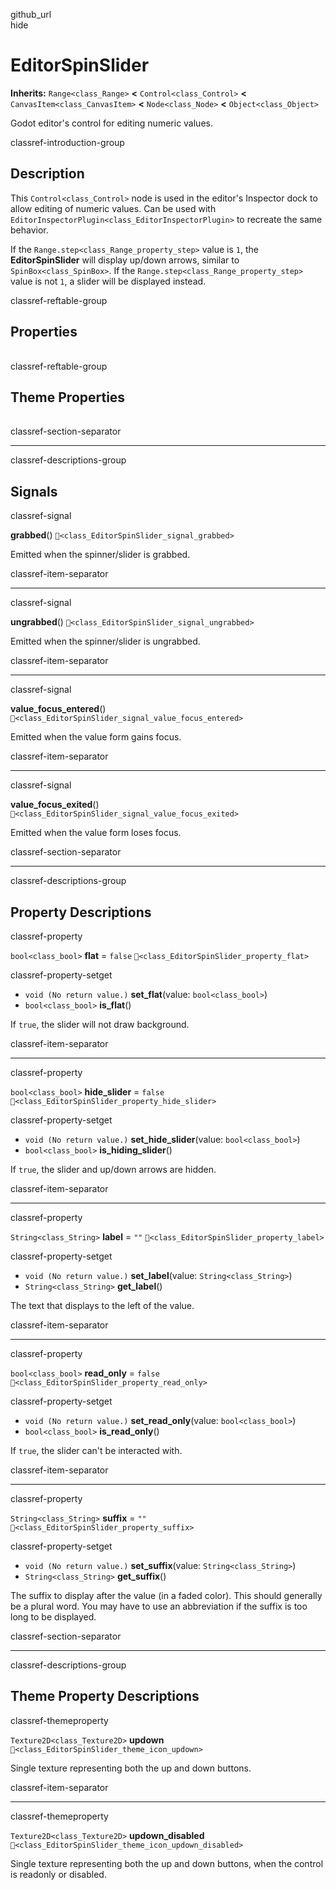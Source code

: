 github\_url  
hide

# EditorSpinSlider

**Inherits:** `Range<class_Range>` **&lt;** `Control<class_Control>`
**&lt;** `CanvasItem<class_CanvasItem>` **&lt;** `Node<class_Node>`
**&lt;** `Object<class_Object>`

Godot editor's control for editing numeric values.

classref-introduction-group

## Description

This `Control<class_Control>` node is used in the editor's Inspector
dock to allow editing of numeric values. Can be used with
`EditorInspectorPlugin<class_EditorInspectorPlugin>` to recreate the
same behavior.

If the `Range.step<class_Range_property_step>` value is `1`, the
**EditorSpinSlider** will display up/down arrows, similar to
`SpinBox<class_SpinBox>`. If the `Range.step<class_Range_property_step>`
value is not `1`, a slider will be displayed instead.

classref-reftable-group

## Properties

<table>
<tbody>
<tr>
</tr>
<tr>
</tr>
<tr>
</tr>
<tr>
</tr>
<tr>
</tr>
<tr>
</tr>
<tr>
</tr>
<tr>
</tr>
</tbody>
</table>

classref-reftable-group

## Theme Properties

<table>
<tbody>
<tr>
</tr>
<tr>
</tr>
</tbody>
</table>

classref-section-separator

------------------------------------------------------------------------

classref-descriptions-group

## Signals

classref-signal

**grabbed**() `🔗<class_EditorSpinSlider_signal_grabbed>`

Emitted when the spinner/slider is grabbed.

classref-item-separator

------------------------------------------------------------------------

classref-signal

**ungrabbed**() `🔗<class_EditorSpinSlider_signal_ungrabbed>`

Emitted when the spinner/slider is ungrabbed.

classref-item-separator

------------------------------------------------------------------------

classref-signal

**value\_focus\_entered**()
`🔗<class_EditorSpinSlider_signal_value_focus_entered>`

Emitted when the value form gains focus.

classref-item-separator

------------------------------------------------------------------------

classref-signal

**value\_focus\_exited**()
`🔗<class_EditorSpinSlider_signal_value_focus_exited>`

Emitted when the value form loses focus.

classref-section-separator

------------------------------------------------------------------------

classref-descriptions-group

## Property Descriptions

classref-property

`bool<class_bool>` **flat** = `false`
`🔗<class_EditorSpinSlider_property_flat>`

classref-property-setget

-   `void (No return value.)` **set\_flat**(value: `bool<class_bool>`)
-   `bool<class_bool>` **is\_flat**()

If `true`, the slider will not draw background.

classref-item-separator

------------------------------------------------------------------------

classref-property

`bool<class_bool>` **hide\_slider** = `false`
`🔗<class_EditorSpinSlider_property_hide_slider>`

classref-property-setget

-   `void (No return value.)` **set\_hide\_slider**(value:
    `bool<class_bool>`)
-   `bool<class_bool>` **is\_hiding\_slider**()

If `true`, the slider and up/down arrows are hidden.

classref-item-separator

------------------------------------------------------------------------

classref-property

`String<class_String>` **label** = `""`
`🔗<class_EditorSpinSlider_property_label>`

classref-property-setget

-   `void (No return value.)` **set\_label**(value:
    `String<class_String>`)
-   `String<class_String>` **get\_label**()

The text that displays to the left of the value.

classref-item-separator

------------------------------------------------------------------------

classref-property

`bool<class_bool>` **read\_only** = `false`
`🔗<class_EditorSpinSlider_property_read_only>`

classref-property-setget

-   `void (No return value.)` **set\_read\_only**(value:
    `bool<class_bool>`)
-   `bool<class_bool>` **is\_read\_only**()

If `true`, the slider can't be interacted with.

classref-item-separator

------------------------------------------------------------------------

classref-property

`String<class_String>` **suffix** = `""`
`🔗<class_EditorSpinSlider_property_suffix>`

classref-property-setget

-   `void (No return value.)` **set\_suffix**(value:
    `String<class_String>`)
-   `String<class_String>` **get\_suffix**()

The suffix to display after the value (in a faded color). This should
generally be a plural word. You may have to use an abbreviation if the
suffix is too long to be displayed.

classref-section-separator

------------------------------------------------------------------------

classref-descriptions-group

## Theme Property Descriptions

classref-themeproperty

`Texture2D<class_Texture2D>` **updown**
`🔗<class_EditorSpinSlider_theme_icon_updown>`

Single texture representing both the up and down buttons.

classref-item-separator

------------------------------------------------------------------------

classref-themeproperty

`Texture2D<class_Texture2D>` **updown\_disabled**
`🔗<class_EditorSpinSlider_theme_icon_updown_disabled>`

Single texture representing both the up and down buttons, when the
control is readonly or disabled.
